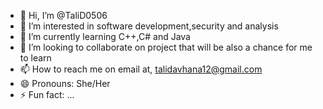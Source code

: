 - 👋 Hi, I’m @TaliD0506
- 👀 I’m interested in software development,security and analysis
- 🌱 I’m currently learning C++,C# and Java
- 💞️ I’m looking to collaborate on project that will be also a chance for me to learn 
- 📫 How to reach me on email at, talidavhana12@gmail.com
- 😄 Pronouns: She/Her
- ⚡ Fun fact: ...

<!---
TaliD0506/TaliD0506 is a ✨ special ✨ repository because its `README.md` (this file) appears on your GitHub profile.
You can click the Preview link to take a look at your changes.
--->
